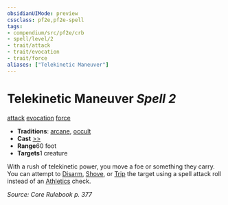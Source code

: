 ```yaml
---
obsidianUIMode: preview
cssclass: pf2e,pf2e-spell
tags:
- compendium/src/pf2e/crb
- spell/level/2
- trait/attack
- trait/evocation
- trait/force
aliases: ["Telekinetic Maneuver"]
---
```

# Telekinetic Maneuver *Spell 2*   
[attack](../../Rules/traits/attack.md)  [evocation](../../Rules/traits/evocation.md)  [force](../../Rules/traits/force.md)  

- **Traditions**: [arcane](../../Rules/traits/arcane.md), [occult](../../Rules/traits/occult.md)
- **Cast** [>>](../../Rules/core-rulebook/chapter-9-playing-the-game.md#Actions "Two-Action") 
- **Range**60 foot
- **Targets**1 creature

With a rush of telekinetic power, you move a foe or something they carry. You can attempt to [Disarm](../../Rules/actions/disarm.md), [Shove](../../Rules/actions/shove.md), or [Trip](../../Rules/actions/trip.md) the target using a spell attack roll instead of an [Athletics](../skills.md#Athletics) check.

*Source: Core Rulebook p. 377*